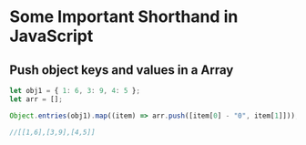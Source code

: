 # Some Important Shorthand in JavaScript

## Push object keys and values in a Array

```javascript
let obj1 = { 1: 6, 3: 9, 4: 5 };
let arr = [];

Object.entries(obj1).map((item) => arr.push([item[0] - "0", item[1]]));

//[[1,6],[3,9],[4,5]]
```
